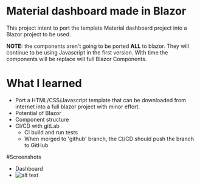 # Material dashboard made in Blazor 
This project intent to port the template Material dashboard project into a Blazor project to be used.

**NOTE:** the components aren't going to be ported **ALL** to blazor. They will continue to be using Javascript in the first version.
With time the components will be replace will full Blazor Components.


# What I learned
* Port a HTML/CSS/Javascript template that can be downloaded from internet into a full blazor project with minor effort.
* Potential of Blazor
* Component structure
* CI/CD with gitLab
    * CI build and run tests
    * When merged to 'github' branch, the CI/CD should push the branch to GitHub


#Screenshots
* Dashboard
* ![alt text](http://aboimpinto.ddns.net/esqueleto/material-dashboard-blazor/blob/master/Screenshots/materialDashbard.png "Logo Title Text 1")
